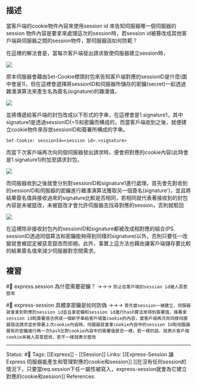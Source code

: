 ## 描述

當客戶端的cookie物件內容來使用session id 來告知伺服器哪一個伺服器的session 物件內容是要拿來處理這次的session時，若session id被篡改成其他客戶端與伺服器之間的session物件，那伺服器該如何防範？

在這裡的解法會是，當每次客戶端發出請求致使伺服器建立session時，

![](https://res.cloudinary.com/dqfxgtyoi/image/upload/v1650553317/blog/network/session/create-session-sign_mjqbsd.png)

 
原本伺服器會藉由Set-Cookie標頭封包來告知客戶端對應的sessionID是什麼(圖中會是1)，但在這裡會選擇將sessionID和伺服器所儲存的密鑰(secret)一起透過雜湊演算法來產生名為簽名(signature)的雜湊值，

![](https://res.cloudinary.com/dqfxgtyoi/image/upload/v1650553443/blog/network/session/sign-generate_grxsdm.png)

  
並將傳遞給客戶端的封包改成以下形式的字串，在這裡會是1.signature1，其中signature1是透過sessionID(=1)和密鑰而構成的，而當客戶端收到之後，就便建立cookie物件來存放sessionID和簽署所構成的字串。

```
Set-Cookie: sessionId=<session id>.<signature>
```

而當下次客戶端再次向同個伺服器發出請求時，便會把對應的cookie內容(此時會是1.signature1)附加至請求封包，

![](https://res.cloudinary.com/dqfxgtyoi/image/upload/v1650553317/blog/network/session/send-with-cookie-sign_n2hv2s.png)

  

而伺服器收到之後就會分別對sessionID和signature1進行處理，首先會先對收到的sessionID和伺服器的密鑰進行雜湊演算法獲取另一個簽名(signature')，並且將結果簽名值與接收過來的signature比較是否相同，若相同就代表著接收到的封包內容是未被竄改，未被竄改才會允許伺服器去找尋對應的session，否則就駁回

![](https://res.cloudinary.com/dqfxgtyoi/image/upload/v1650553936/blog/network/session/sign-compare_hfxe4p.png)

  

在這裡除非接收封包內的sessionID和signature都被改成相對應的組合(PS. sessionID透過同個算法和密鑰能夠得到同樣的signature)以外，否則只要任一改變就會被認定被惡意竄改而拒絕。此外，事實上這方法也藉由讓客戶端儲存要比較的結果簽名值來減少伺服器對空間需求。

## 複習

#🧠 express.session 為什麼需要密鑰？ ->->-> `防止在客戶端的session id被人惡意竄改`
<!--SR:!2022-06-09,8,250-->
#🧠 express-session 具體拿密鑰是如何防偽 ->->-> `首先當session一被建立，伺服器就會拿到對應的session id並且拿密鑰和session id進行hash算法來得到簽署值，接著拿session id和簽署值合併成一個新字串給客戶端當cookie的內容，當客戶端再次向同樣伺服器發送請求並夾帶著上次cookie內容時，伺服器就會拿cookie內容中的session Id和伺服器握有的密鑰進行再一次hash比對cookie內容中的簽署值是否一樣，若一樣的話，就表示客戶端cookie未被人惡意竄改，若不一樣就表示竄改`
<!--SR:!2022-06-09,8,250-->

---
Status: #🌱 
Tags:
[[Express]] - [[Session]]
Links: 
[[Express-Session 讓Express 伺服器能產生和管理對應的cookie和session]]
[[在沒有任何session的情況下，只要當req.session下任一屬性被寫入，express-session就會為它建立對應的cookie和session]]
References: